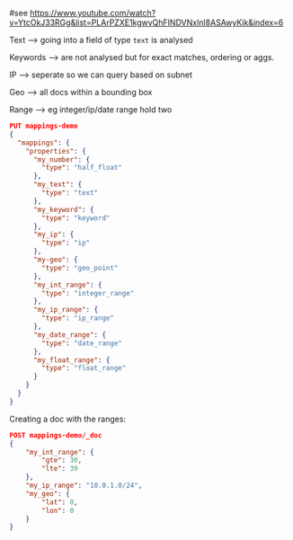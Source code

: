 #see https://www.youtube.com/watch?v=YtcOkJ33RGg&list=PLArPZXE1kgwyQhFINDVNxlnI8ASAwyKik&index=6

Text --> going into a field of type `text` is analysed

Keywords --> are not analysed but for exact matches, ordering or aggs.

IP --> seperate so we can query based on subnet

Geo --> all docs within a bounding box

Range --> eg integer/ip/date range hold two

```json
PUT mappings-demo
{
  "mappings": {
    "properties": {
      "my_number": {
        "type": "half_float"
      },
      "my_text": {
        "type": "text"
      },
      "my_keyword": {
        "type": "keyword"
      },
      "my_ip": {
        "type": "ip"
      },
      "my-geo": {
        "type": "geo_point"
      },
      "my_int_range": {
        "type": "integer_range"
      },
      "my_ip_range": {
        "type": "ip_range"
      },
      "my_date_range": {
        "type": "date_range"
      },
      "my_float_range": {
        "type": "float_range"
      }
    }
  }
}
```

Creating a doc with the ranges:

```json
POST mappings-demo/_doc
{
    "my_int_range": {
        "gte": 30,
        "lte": 39
    },
    "my_ip_range": "10.0.1.0/24",
    "my_geo": {
        "lat": 0,
        "lon": 0
    }
}
```
